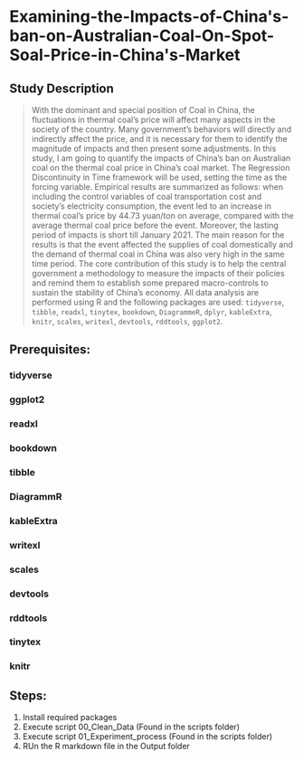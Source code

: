 # Examining-the-Impacts-of-China's-ban-on-Australian-Coal-On-Spot-Soal-Price-in-China's-Market

## Study Description
>With the dominant and special position of Coal in China, the fluctuations in thermal coal’s price will affect many aspects in the society of the country. Many government’s behaviors will directly and indirectly affect the price, and it is necessary for them to identify the magnitude of impacts and then present some adjustments. In this study, I am going to quantify the impacts of China’s ban on Australian coal on the thermal coal price in China’s coal market. The Regression Discontinuity in Time framework will be used, setting the time as the forcing variable. Empirical results are summarized as follows: when including the control variables of coal transportation cost and society’s electricity consumption, the event led to an increase in thermal coal’s price by 44.73 yuan/ton on average, compared with the average thermal coal price before the event. Moreover, the lasting period of impacts is short till January 2021. The main reason for the results is that the event affected the supplies of coal domestically and the demand of thermal coal in China was also very high in the same time period. The core contribution of this study is to help the central government a methodology to measure the impacts of their policies and remind them to establish some prepared macro-controls to sustain the stability of China’s economy. 
> All data analysis are performed using R and the following packages are used: `tidyverse`, `tibble`, `readxl`, `tinytex`, `bookdown`, `DiagrammeR`, `dplyr`, `kableExtra`, `knitr`, `scales`, `writexl`, `devtools`, `rddtools`, `ggplot2`.


## Prerequisites:
### tidyverse
### ggplot2
### readxl
### bookdown
### tibble
### DiagrammR
### kableExtra
### writexl
### scales
### devtools
### rddtools
### tinytex
### knitr

## Steps:
1. Install required packages
2. Execute script 00_Clean_Data (Found in the scripts folder)
3. Execute script 01_Experiment_process (Found in the scripts folder)
4. RUn the R markdown file in the Output folder